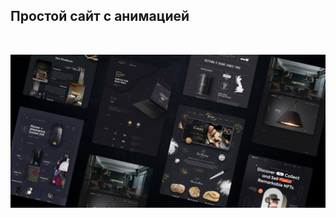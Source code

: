 <h2 id="about-the-project"> Простой сайт с анимацией</h2>
<!-- О проекте -->
​

![Image alt](./img/preview.png)